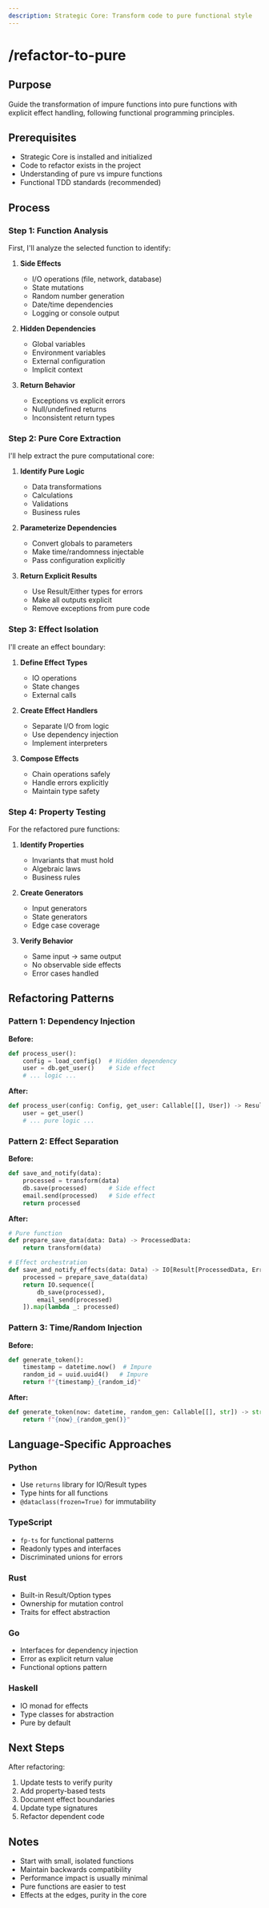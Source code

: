 ```yaml
---
description: Strategic Core: Transform code to pure functional style
---
```


# /refactor-to-pure

## Purpose

Guide the transformation of impure functions into pure functions with explicit effect handling, following functional programming principles.

## Prerequisites

- Strategic Core is installed and initialized
- Code to refactor exists in the project
- Understanding of pure vs impure functions
- Functional TDD standards (recommended)

## Process

### Step 1: Function Analysis

First, I'll analyze the selected function to identify:

1. **Side Effects**
   - I/O operations (file, network, database)
   - State mutations
   - Random number generation
   - Date/time dependencies
   - Logging or console output

2. **Hidden Dependencies**
   - Global variables
   - Environment variables
   - External configuration
   - Implicit context

3. **Return Behavior**
   - Exceptions vs explicit errors
   - Null/undefined returns
   - Inconsistent return types

### Step 2: Pure Core Extraction

I'll help extract the pure computational core:

1. **Identify Pure Logic**
   - Data transformations
   - Calculations
   - Validations
   - Business rules

2. **Parameterize Dependencies**
   - Convert globals to parameters
   - Make time/randomness injectable
   - Pass configuration explicitly

3. **Return Explicit Results**
   - Use Result/Either types for errors
   - Make all outputs explicit
   - Remove exceptions from pure code

### Step 3: Effect Isolation

I'll create an effect boundary:

1. **Define Effect Types**
   - IO operations
   - State changes
   - External calls

2. **Create Effect Handlers**
   - Separate I/O from logic
   - Use dependency injection
   - Implement interpreters

3. **Compose Effects**
   - Chain operations safely
   - Handle errors explicitly
   - Maintain type safety

### Step 4: Property Testing

For the refactored pure functions:

1. **Identify Properties**
   - Invariants that must hold
   - Algebraic laws
   - Business rules

2. **Create Generators**
   - Input generators
   - State generators
   - Edge case coverage

3. **Verify Behavior**
   - Same input → same output
   - No observable side effects
   - Error cases handled

## Refactoring Patterns

### Pattern 1: Dependency Injection

**Before:**
```python
def process_user():
    config = load_config()  # Hidden dependency
    user = db.get_user()    # Side effect
    # ... logic ...
```

**After:**
```python
def process_user(config: Config, get_user: Callable[[], User]) -> Result[ProcessedUser, Error]:
    user = get_user()
    # ... pure logic ...
```

### Pattern 2: Effect Separation

**Before:**
```python
def save_and_notify(data):
    processed = transform(data)
    db.save(processed)      # Side effect
    email.send(processed)   # Side effect
    return processed
```

**After:**
```python
# Pure function
def prepare_save_data(data: Data) -> ProcessedData:
    return transform(data)

# Effect orchestration
def save_and_notify_effects(data: Data) -> IO[Result[ProcessedData, Error]]:
    processed = prepare_save_data(data)
    return IO.sequence([
        db_save(processed),
        email_send(processed)
    ]).map(lambda _: processed)
```

### Pattern 3: Time/Random Injection

**Before:**
```python
def generate_token():
    timestamp = datetime.now()  # Impure
    random_id = uuid.uuid4()   # Impure
    return f"{timestamp}_{random_id}"
```

**After:**
```python
def generate_token(now: datetime, random_gen: Callable[[], str]) -> str:
    return f"{now}_{random_gen()}"
```

## Language-Specific Approaches

### Python
- Use `returns` library for IO/Result types
- Type hints for all functions
- `@dataclass(frozen=True)` for immutability

### TypeScript
- `fp-ts` for functional patterns
- Readonly types and interfaces
- Discriminated unions for errors

### Rust
- Built-in Result/Option types
- Ownership for mutation control
- Traits for effect abstraction

### Go
- Interfaces for dependency injection
- Error as explicit return value
- Functional options pattern

### Haskell
- IO monad for effects
- Type classes for abstraction
- Pure by default

## Next Steps

After refactoring:
1. Update tests to verify purity
2. Add property-based tests
3. Document effect boundaries
4. Update type signatures
5. Refactor dependent code

## Notes

- Start with small, isolated functions
- Maintain backwards compatibility
- Performance impact is usually minimal
- Pure functions are easier to test
- Effects at the edges, purity in the core
